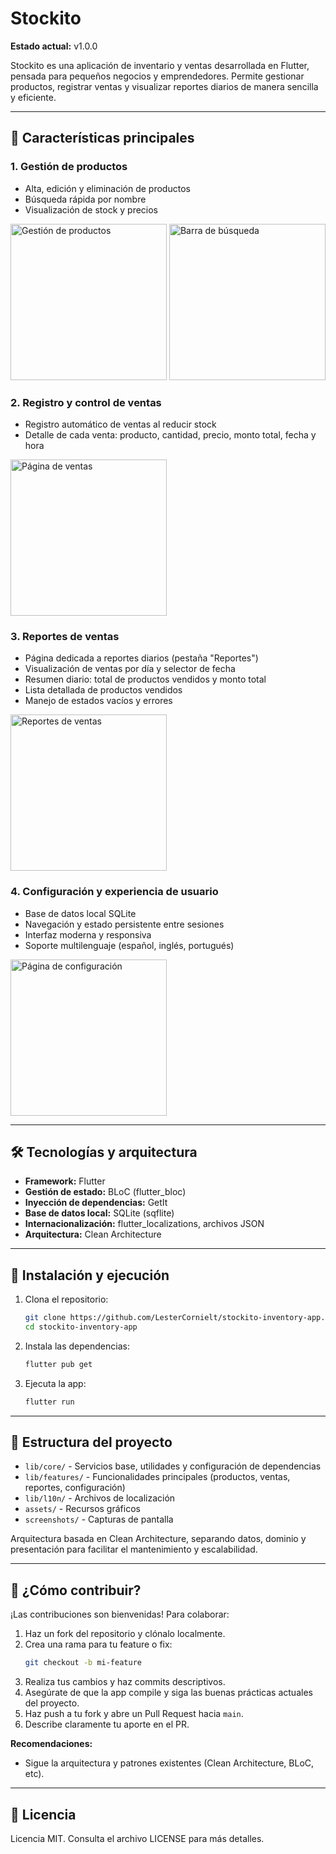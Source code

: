# Stockito

**Estado actual:** v1.0.0

Stockito es una aplicación de inventario y ventas desarrollada en Flutter, pensada para pequeños negocios y emprendedores. Permite gestionar productos, registrar ventas y visualizar reportes diarios de manera sencilla y eficiente.

---

## 📱 Características principales

### 1. Gestión de productos
- Alta, edición y eliminación de productos
- Búsqueda rápida por nombre
- Visualización de stock y precios

<img src="screenshots/light_mode_spanish/main_page.jpg" alt="Gestión de productos" width="250"/>
<img src="screenshots/light_mode_spanish/search_bar.jpg" alt="Barra de búsqueda" width="250"/>

### 2. Registro y control de ventas
- Registro automático de ventas al reducir stock
- Detalle de cada venta: producto, cantidad, precio, monto total, fecha y hora

<img src="screenshots/light_mode_spanish/sales_page.jpg" alt="Página de ventas" width="250"/>

### 3. Reportes de ventas
- Página dedicada a reportes diarios (pestaña "Reportes")
- Visualización de ventas por día y selector de fecha
- Resumen diario: total de productos vendidos y monto total
- Lista detallada de productos vendidos
- Manejo de estados vacíos y errores

<img src="screenshots/light_mode_spanish/sales_page.jpg" alt="Reportes de ventas" width="250"/>

### 4. Configuración y experiencia de usuario
- Base de datos local SQLite
- Navegación y estado persistente entre sesiones
- Interfaz moderna y responsiva
- Soporte multilenguaje (español, inglés, portugués)

<img src="screenshots/light_mode_spanish/settings_page.jpg" alt="Página de configuración" width="250"/>

---

## 🛠️ Tecnologías y arquitectura

- **Framework:** Flutter
- **Gestión de estado:** BLoC (flutter_bloc)
- **Inyección de dependencias:** GetIt
- **Base de datos local:** SQLite (sqflite)
- **Internacionalización:** flutter_localizations, archivos JSON
- **Arquitectura:** Clean Architecture

---

## 🚀 Instalación y ejecución

1. Clona el repositorio:
   ```sh
   git clone https://github.com/LesterCornielt/stockito-inventory-app.git
   cd stockito-inventory-app
   ```
2. Instala las dependencias:
   ```sh
   flutter pub get
   ```
3. Ejecuta la app:
   ```sh
   flutter run
   ```

---

## 📂 Estructura del proyecto

- `lib/core/` - Servicios base, utilidades y configuración de dependencias
- `lib/features/` - Funcionalidades principales (productos, ventas, reportes, configuración)
- `lib/l10n/` - Archivos de localización
- `assets/` - Recursos gráficos
- `screenshots/` - Capturas de pantalla

Arquitectura basada en Clean Architecture, separando datos, dominio y presentación para facilitar el mantenimiento y escalabilidad.

---

## 🤝 ¿Cómo contribuir?

¡Las contribuciones son bienvenidas! Para colaborar:

1. Haz un fork del repositorio y clónalo localmente.
2. Crea una rama para tu feature o fix:
   ```sh
   git checkout -b mi-feature
   ```
3. Realiza tus cambios y haz commits descriptivos.
4. Asegúrate de que la app compile y siga las buenas prácticas actuales del proyecto.
5. Haz push a tu fork y abre un Pull Request hacia `main`.
6. Describe claramente tu aporte en el PR.

**Recomendaciones:**
- Sigue la arquitectura y patrones existentes (Clean Architecture, BLoC, etc).

---

## 📝 Licencia

Licencia MIT. Consulta el archivo LICENSE para más detalles.

